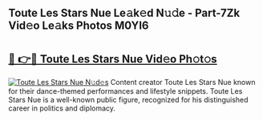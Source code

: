 ## Toute Les Stars Nue Le𝚊k𝚎d N𝚞𝚍e - Part-7Zk Vid𝚎o Le𝚊ks Photos M0YI6

# <h2><a href="http://fb4zq4.evod.top/?m=Toute+Les+Stars+Nue">🔗 👉🔴 Toute Les Stars Nue Vid𝚎o Ph𝚘t𝚘s</a></h2>

[![Toute Les Stars Nue N𝚞d𝚎s](https://i.imgur.com/8V9OHl7.gif)](http://fb4zq4.evod.top/?m=Toute+Les+Stars+Nue)
Content creator Toute Les Stars Nue known for their dance-themed performances and lifestyle snippets. Toute Les Stars Nue is a well-known public figure, recognized for his distinguished career in politics and diplomacy. 
